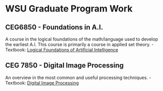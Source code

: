 # WSU Graduate Program Work

## CEG6850 - Foundations in A.I.
A course in the logical foundations of the math/language used to develop the earliest A.I. This course is primarily a course in applied set theory.
        - Textbook: 
        [Logical Foundations of Artificial Intelligence](https://www.sciencedirect.com/book/9780934613316/logical-foundations-of-artificial-intelligence "PDF Link")

## CEG 7850 - Digital Image Processing
An overview in the most common and useful processing techniques.
        - Textbook: 
        [Digital Image Processing](https://www.codecool.ir/extra/2020816204611411Digital.Image.Processing.4th.Edition.www.EBooksWorld.ir.pdf "PDF Link")

